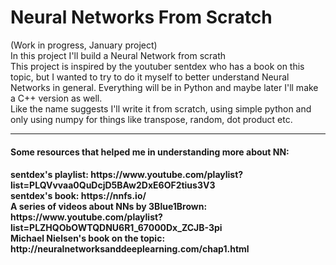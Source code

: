 # Neural Networks From Scratch

(Work in progress, January project)<br>
In this project I'll build a Neural Network from scrath <br>
This project is inspired by the youtuber sentdex who has a book on this topic, but I wanted to try to do it myself to better understand Neural Networks in general.
Everything will be in Python and maybe later I'll make a C++ version as well. <br>
Like the name suggests I'll write it from scratch, using simple python and only using numpy for things like transpose, random, dot product etc.

---

<h4>Some resources that helped me in understanding more about NN:<h4/>
     sentdex's playlist: https://www.youtube.com/playlist?list=PLQVvvaa0QuDcjD5BAw2DxE6OF2tius3V3
<br> sentdex's book: https://nnfs.io/
<br> A series of videos about NNs by 3Blue1Brown: <br> https://www.youtube.com/playlist?list=PLZHQObOWTQDNU6R1_67000Dx_ZCJB-3pi
<br> Michael Nielsen's book on the topic: http://neuralnetworksanddeeplearning.com/chap1.html
